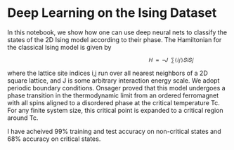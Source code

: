 # Deep Learning on the Ising Dataset

In this notebook, we show how one can use deep neural nets to classify the states of the 2D Ising model according to their phase. The Hamiltonian for the classical Ising model is given by

                                                 𝐻 = −𝐽 ∑⟨𝑖𝑗⟩𝑆𝑖𝑆𝑗 

where the lattice site indices i,j run over all nearest neighbors of a 2D square lattice, and J is some arbitrary interaction energy scale. We adopt periodic boundary conditions. Onsager proved that this model undergoes a phase transition in the thermodynamic limit from an ordered ferromagnet with all spins aligned to a disordered phase at the critical temperature Tc. For any finite system size, this critical point is expanded to a critical region around Tc.

I have acheived 99% training and test accuracy on non-critical states and 68% accuracy on critical states.

